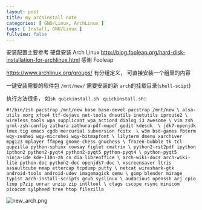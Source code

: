 ```yaml
---
layout: post
title: my archinstall note
categories: [ GNU/Linux, ArchLinux ]
tags: [ Install, GNU/Linux ]
fullview: false 
---
```


安装配置主要参考 
硬盘安装 Arch Linux <http://blog.fooleap.org/hard-disk-installation-for-archlinux.html>
感谢 Fooleap

<https://www.archlinux.org/groups/>
有分组定义， 可直接安装一个组里的内容

一键安装需要的软件包 
``/mnt/new/`` 需要安装的新 ``arch``的挂载目录(``shell-scipt``)

执行方法很多， 如`sh quickinstall.sh`
` quickinstall.sh`::

``#!/bin/zsh
pacstrap /mnt/new base base-devel
pacstrap /mnt/new \
	 alsa-utils xorg xfce4 ttf-dejavu net-tools dnsutils inetutils iproute2 \
	 wireless_tools wpa_supplicant wpa_actiond dialog i3 awesome \
	 vim zsh grml-zsh-config zathura zathura-pdf-mupdf gedit kdesdk  \
	 jdk7-openjdk tmux tig emacs cgdb mercurial subversion fcitx  \
	 w3m bsd-games fbterm wqy-zenhei wqy-microhei wqy-bitmapfont \
	 lilyterm dmenu xarchiver mpg123 mplayer ffmpeg gnome-chess gnuchess \
	 frozen-bubble tk tcl qupzilla python-sphinx cowsay figlet cmatrix \
	 python2-rst2pdf ipython ipthon2 python2-pyqt4 python2-pyqt5 python-pyqt4 \
	 python-pyqt5  ninja-ide kde-l10n-zh_cn dia libreoffice \
	 arch-wiki-docs arch-wiki-lite python-doc python2-doc openjdk7-doc \
	 xscreensaver ltris assaultcube nmap ettercap tcpdump putty \
	 netcat wireshark-gtk android-tools android-udev imagemagick qemu \
	 gimp blender mirage typist arch-install-scripts grub syslinux \
	 audacious openssh arj cpio lzop p7zip unrar unzip zip intltool \
	ctags cscope rsync minicom picocom sylpheed tree htop filezilla``


![new_arch.png](http://upload-images.jianshu.io/upload_images/66641-9141ccbd6b5c2b42.png)
